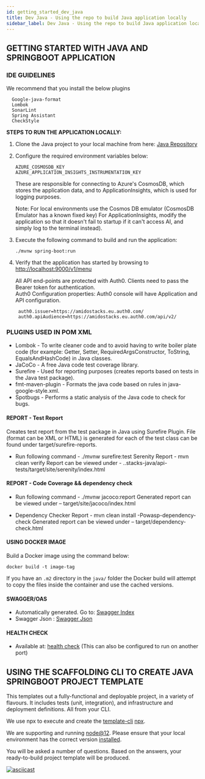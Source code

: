 ```yaml
---
id: getting_started_dev_java
title: Dev Java - Using the repo to build Java application locally
sidebar_label: Dev Java - Using the repo to build Java application locally
---
```


## GETTING STARTED WITH JAVA AND SPRINGBOOT APPLICATION

### IDE GUIDELINES

We recommend that you install the below plugins

```text
  Google-java-format
  Lombok
  SonarLint
  Spring Assistant
  CheckStyle
```

**STEPS TO RUN THE APPLICATION LOCALLY:**

1) Clone the Java project to your local machine from here: [Java Repository](https://github.com/amido/stacks-java)
2) Configure the required environment variables below:

   ```text
   AZURE_COSMOSDB_KEY
   AZURE_APPLICATION_INSIGHTS_INSTRUMENTATION_KEY
   ```
   
   These are responsible for connecting to Azure's CosmosDB, which stores the application data, and to ApplicationInsights,
   which is used for logging purposes.

   Note: For local environments use the Cosmos DB emulator (CosmosDB Emulator has a known fixed key)
        For ApplicationInsights, modify the application so that it doesn't fail to startup if it can't access AI,
        and simply log to the terminal instead).
  
3) Execute the following command to build and run the application:

   ```text
   ./mvnw spring-boot:run
   ```

4) Verify that the application has started by browsing to [http://localhost:9000/v1/menu](http://localhost:9000/v1/menu)
  
   All API end-points are protected with Auth0. Clients need to pass the Bearer token for authentication.  
   Auth0 Configuration properties: Auth0 console will have Application and API configuration.

   ```text
    auth0.issuer=https://amidostacks.eu.auth0.com/
    auth0.apiAudience=https://amidostacks.eu.auth0.com/api/v2/
   ```

### PLUGINS USED IN POM XML

- Lombok - To write cleaner code and to avoid having to write boiler plate code
  (for example: Getter, Setter, RequiredArgsConstructor, ToString, EqualsAndHashCode) in Java classes.
- JaCoCo - A free Java code test coverage library.
- Surefire - Used for reporting purposes (creates reports based on tests in the Java test package).
- fmt-maven-plugin - Formats the java code based on rules in java-google-style.xml.
- Spotbugs - Performs a static analysis of the Java code to check for bugs.

#### REPORT - Test Report

Creates test report from the test package in Java using Surefire Plugin.
File (format can be XML or HTML) is generated for each of the test class can be found under target/surefire-reports.

- Run following command - ./mvnw surefire:test
Serenity Report - mvn clean verify
Report can be viewed under - ..stacks-java/api-tests/target/site/serenity/index.html

#### REPORT - Code Coverage && dependency check

- Run following command - ./mvnw jacoco:report
Generated report can be viewed under – target/site/jacoco/index.html

- Dependency Checker Report - mvn clean install -Powasp-dependency-check
Generated report can be viewed under – target/dependency-check.html

#### USING DOCKER IMAGE

Build a Docker image using the command below:

```text
docker build -t image-tag
```

If you have an `.m2` directory in the `java/` folder the Docker build will attempt to copy the files inside the container and use the cached versions.

#### SWAGGER/OAS

- Automatically generated. Go to: [Swagger Index](http://localhost:9000/swagger/index.html)
- Swagger Json : [Swagger Json](http://localhost:9000/swagger/oas.json)

#### HEALTH CHECK

- Available at: [health check](http://localhost:9000/health)
(This can also be configured to run on another port)

## USING THE SCAFFOLDING CLI TO CREATE JAVA SPRINGBOOT PROJECT TEMPLATE

This templates out a fully-functional and deployable project, in a variety of flavours. It includes tests (unit, integration), and infrastructure and deployment definitions.
All from your CLI.

We use npx to execute and create the
[template-cli](https://www.npmjs.com/package/@amidostacks/scaffolding-cli)
[npx](https://www.npmjs.com/package/npx).

We are supporting and running [node@12](https://nodejs.org/en/about/releases/).
Please ensure that your local environment has the correct version
[installed](https://nodejs.org/en/download/).

You will be asked a number of questions. Based on the answers, your ready-to-build project template will be produced.

[![asciicast](https://asciinema.org/a/358208.svg)](https://asciinema.org/a/358208)
